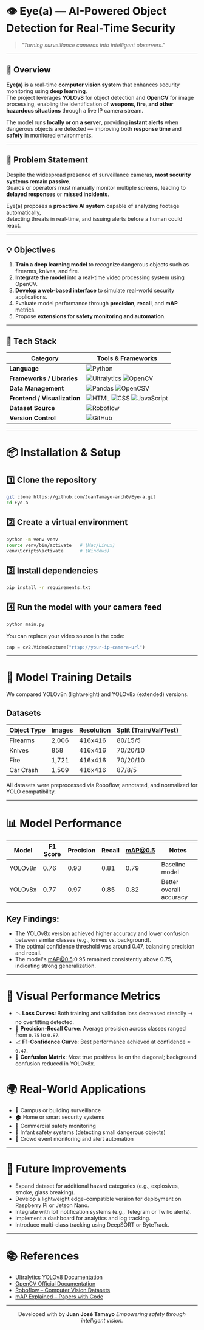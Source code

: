 # 👁️ Eye(a) — AI-Powered Object Detection for Real-Time Security

> _"Turning surveillance cameras into intelligent observers."_

---

## 🧠 Overview

**Eye(a)** is a real-time **computer vision system** that enhances security monitoring using **deep learning**.  
The project leverages **YOLOv8** for object detection and **OpenCV** for image processing, enabling the identification of **weapons, fire, and other hazardous situations** through a live IP camera stream.

The model runs **locally or on a server**, providing **instant alerts** when dangerous objects are detected — improving both **response time** and **safety** in monitored environments.

---

## 🚨 Problem Statement

Despite the widespread presence of surveillance cameras, **most security systems remain passive**.  
Guards or operators must manually monitor multiple screens, leading to **delayed responses** or **missed incidents**.

Eye(a) proposes a **proactive AI system** capable of analyzing footage automatically,  
detecting threats in real-time, and issuing alerts before a human could react.

---

## 💡 Objectives

1. **Train a deep learning model** to recognize dangerous objects such as firearms, knives, and fire.  
2. **Integrate the model** into a real-time video processing system using OpenCV.  
3. **Develop a web-based interface** to simulate real-world security applications.  
4. Evaluate model performance through **precision**, **recall**, and **mAP** metrics.  
5. Propose **extensions for safety monitoring and automation**.

---

## 🧰 Tech Stack

| Category | Tools & Frameworks |
|-----------|-------------------|
| **Language** | ![Python](https://img.shields.io/badge/Python-3.10-blue?logo=python) |
| **Frameworks / Libraries** | ![Ultralytics](https://img.shields.io/badge/YOLOv8-Ultralytics-orange) ![OpenCV](https://img.shields.io/badge/OpenCV-4.9-green?logo=opencv) |
| **Data Management** | ![Pandas](https://img.shields.io/badge/Pandas-Data_Analysis-lightblue?logo=pandas) ![OpenCSV](https://img.shields.io/badge/CSV-Data_Handling-lightgrey) |
| **Frontend / Visualization** | ![HTML](https://img.shields.io/badge/HTML-5-orange?logo=html5) ![CSS](https://img.shields.io/badge/CSS-3-blue?logo=css3) ![JavaScript](https://img.shields.io/badge/JavaScript-ES6-yellow?logo=javascript) |
| **Dataset Source** | ![Roboflow](https://img.shields.io/badge/Roboflow-Datasets-blueviolet?logo=roboflow) |
| **Version Control** | ![GitHub](https://img.shields.io/badge/GitHub-Repository-black?logo=github) |

---
# 📦 Installation & Setup

## 1️⃣ Clone the repository
```bash
git clone https://github.com/JuanTamayo-arch0/Eye-a.git
cd Eye-a
```

## 2️⃣ Create a virtual environment
```bash
python -m venv venv
source venv/bin/activate   # (Mac/Linux)
venv\Scripts\activate      # (Windows)
```

## 3️⃣ Install dependencies
```bash
pip install -r requirements.txt
```

## 4️⃣ Run the model with your camera feed
```bash
python main.py
```

You can replace your video source in the code:
```python
cap = cv2.VideoCapture("rtsp://your-ip-camera-url")
```

---

# 🤖 Model Training Details

We compared YOLOv8n (lightweight) and YOLOv8x (extended) versions.

## Datasets

| Object Type | Images | Resolution | Split (Train/Val/Test) |
|-------------|--------|------------|------------------------|
| Firearms    | 2,006  | 416x416    | 80/15/5                |
| Knives      | 858    | 416x416    | 70/20/10               |
| Fire        | 1,721  | 416x416    | 70/20/10               |
| Car Crash   | 1,509  | 416x416    | 87/8/5                 |

All datasets were preprocessed via Roboflow, annotated, and normalized for YOLO compatibility.

---

# 📊 Model Performance

| Model   | F1 Score | Precision | Recall | mAP@0.5 | Notes                      |
|---------|----------|-----------|--------|---------|----------------------------|
| YOLOv8n | 0.76     | 0.93      | 0.81   | 0.79    | Baseline model             |
| YOLOv8x | 0.77     | 0.97      | 0.85   | 0.82    | Better overall accuracy    |

## Key Findings:

* The YOLOv8x version achieved higher accuracy and lower confusion between similar classes (e.g., knives vs. background).
* The optimal confidence threshold was around 0.47, balancing precision and recall.
* The model's mAP@0.5:0.95 remained consistently above 0.75, indicating strong generalization.

---

# 🧮 Visual Performance Metrics

* 📉 **Loss Curves**: Both training and validation loss decreased steadily → no overfitting detected.
* 🎯 **Precision-Recall Curve**: Average precision across classes ranged from `0.75` to `0.87`.
* 📈 **F1-Confidence Curve**: Best performance achieved at confidence ≈ `0.47`.
* 🧩 **Confusion Matrix**: Most true positives lie on the diagonal; background confusion reduced in YOLOv8x.


# 🌍 Real-World Applications

* 🏫 Campus or building surveillance
* 🏠 Home or smart security systems
* 🏢 Commercial safety monitoring
* 👶 Infant safety systems (detecting small dangerous objects)
* 🚨 Crowd event monitoring and alert automation

---

# 🧭 Future Improvements

* Expand dataset for additional hazard categories (e.g., explosives, smoke, glass breaking).
* Develop a lightweight edge-compatible version for deployment on Raspberry Pi or Jetson Nano.
* Integrate with IoT notification systems (e.g., Telegram or Twilio alerts).
* Implement a dashboard for analytics and log tracking.
* Introduce multi-class tracking using DeepSORT or ByteTrack.

---

# 📚 References

* [Ultralytics YOLOv8 Documentation](https://docs.ultralytics.com/)
* [OpenCV Official Documentation](https://docs.opencv.org/)
* [Roboflow – Computer Vision Datasets](https://roboflow.com/)
* [mAP Explained – Papers with Code](https://paperswithcode.com/)

---

<p align="center">
Developed with by <b>Juan José Tamayo</b> 
<i>Empowering safety through intelligent vision.</i>
</p>

